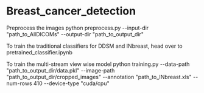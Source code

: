 # Breast_cancer_detection

Preprocess the images
python preprocess.py --input-dir "path_to_AllDICOMs" --output-dir "path_to_output_dir"

To train the traditional classifiers for DDSM and INbreast, head over to
pretrained_classifier.ipynb

To train the multi-stream view wise model
python training.py --data-path "path_to_output_dir/data.pkl" --image-path "path_to_output_dir/cropped_images" --annotation "path_to_INbreast.xls" --num-rows 410 --device-type "cuda/cpu"
